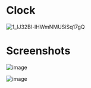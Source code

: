 # Clock

![1_lJ32Bl-lHWmNMUSiSq17gQ](https://user-images.githubusercontent.com/72864817/171863780-16f7afb7-32a5-4547-a427-23c8a8ed0524.png)

# Screenshots

![image](https://user-images.githubusercontent.com/72864817/173640619-e4911a3c-1d20-4315-9e39-869e40559203.png)

![image](https://user-images.githubusercontent.com/72864817/173640718-15fcc448-db2f-40ca-b453-f9ce483b4465.png)

